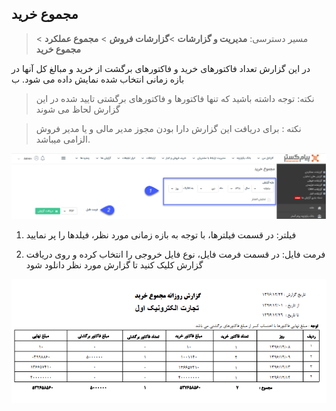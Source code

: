 ﻿## مجموع خرید 

>  مسیر دسترسی:  **مدیریت و گزارشات** >**گزارشات فروش** > **مجموع عملکرد** > **مجموع خرید** 

در این گزارش تعداد فاکتورهای خرید و فاکتورهای برگشت از خرید و مبالغ کل آنها در بازه زمانی انتخاب شده نمایش داده می شود. ب

> نکته: توجه داشته باشید که تنها فاکتورها و فاکتورهای برگشتی تایید شده در این گزارش لحاظ می شوند

> نکته : برای دریافت این گزارش دارا بودن مجوز مدیر مالی و یا مدیر فروش الزامی میباشد.

![](156.png)

1)  فیلتر: در قسمت فیلترها، با توجه به بازه زمانی مورد نظر، فیلدها را پر نمایید

2) فرمت فایل:  در قسمت فرمت فایل، نوع فایل خروجی را انتخاب کرده و روی دریافت گزارش کلیک کنید تا گزارش مورد نظر دانلود شود

![](TotalBuy2.png)


